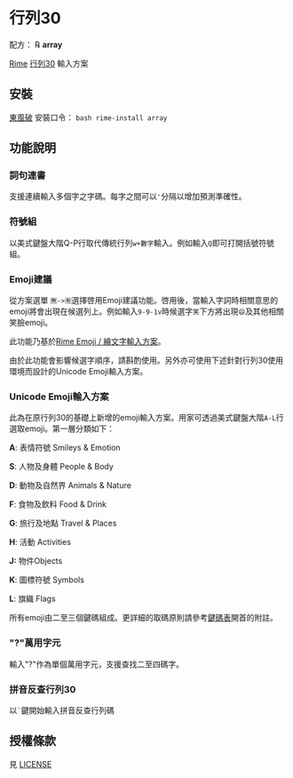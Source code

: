 # 行列30

配方： ℞ **array**

[Rime](https://rime.im) [行列30](http://www.array.com.tw/) 輸入方案

## 安裝

[東風破](https://github.com/rime/plum) 安裝口令： `bash rime-install array`

## 功能說明

### 詞句連書

支援連續輸入多個字之字碼。每字之間可以`'`分隔以增加預測準確性。

### 符號組

以美式鍵盤大階Q-P行取代傳統行列`w+數字`輸入。例如輸入`Q`即可打開括號符號組。

### Emoji建議

從方案選單 `🈚️->🈶️`選擇啓用Emoji建議功能。啓用後，當輸入字詞時相關意思的emoji將會出現在候選列上。例如輸入`9-9-1v`時候選字`笑`下方將出現`😄`及其他相關笑臉emoji。

此功能乃基於[Rime Emoji / 繪文字輸入方案](https://github.com/rime/rime-emoji/)。

由於此功能會影響候選字順序，請斟酌使用。另外亦可使用下述針對行列30使用環境而設計的Unicode Emoji輸入方案。

### Unicode Emoji輸入方案

此為在原行列30的基礎上新增的emoji輸入方案。用家可透過美式鍵盤大階`A-L`行選取emoji。第一層分類如下：

**A**: 表情符號 Smileys & Emotion

**S**: 人物及身體 People & Body

**D**: 動物及自然界 Animals & Nature

**F**: 食物及飲料 Food & Drink

**G**: 旅行及地點 Travel & Places

**H**: 活動 Activities

**J:** 物件Objects

**K**: 圖標符號 Symbols

**L**: 旗織 Flags

所有emoji由二至三個鍵碼組成。更詳細的取碼原則請參考[鍵碼表](array30.emoji.dict.yaml)開首的附註。

### "?"萬用字元

輸入"?"作為單個萬用字元，支援查找二至四碼字。

### 拼音反查行列30

以`` ` ``鍵開始輸入拼音反查行列碼

## 授權條款

見 [LICENSE](LICENSE)
